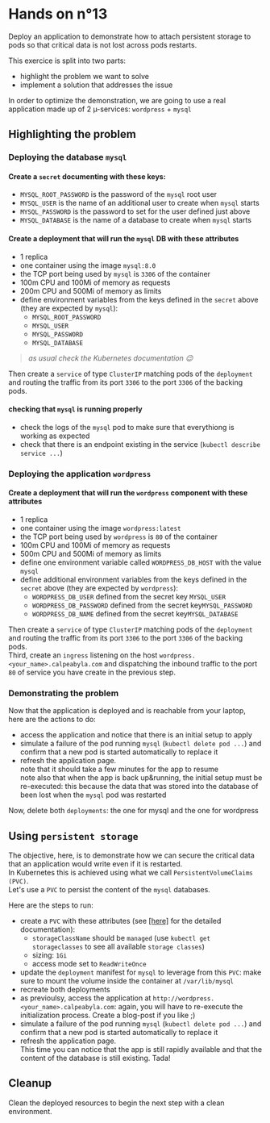 # Hands on n°13

Deploy an application to demonstrate how to attach persistent storage to pods so that critical data is not lost across pods restarts.  

This exercice is split into two parts:

- highlight the problem we want to solve
- implement a solution that addresses the issue

In order to optimize the demonstration, we are going to use a real application made up of 2 µ-services: `wordpress` + `mysql`

## Highlighting the problem

### Deploying the database `mysql`

#### Create a `secret` documenting with these keys:

- `MYSQL_ROOT_PASSWORD` is the password of the `mysql` root user
- `MYSQL_USER` is the name of an additional user to create when `mysql` starts
- `MYSQL_PASSWORD` is the password to set for the user defined just above
- `MYSQL_DATABASE` is the name of a database to create when `mysql` starts

#### Create a deployment that will run the `mysql` DB with these attributes

- 1 replica
- one container using the image `mysql:8.0`
- the TCP port being used by `mysql` is `3306` of the container
- 100m CPU and 100Mi of memory as requests
- 200m CPU and 500Mi of memory as limits
- define environment variables from the keys defined in the `secret` above (they are expected by `mysql`):
  - `MYSQL_ROOT_PASSWORD`
  - `MYSQL_USER`
  - `MYSQL_PASSWORD`
  - `MYSQL_DATABASE`

> *as usual check the Kubernetes documentation 😉*

Then create a `service` of type `ClusterIP` matching pods of the `deployment` and routing the traffic from its port `3306` to the port `3306` of the backing pods.  

#### checking that `mysql` is running properly

- check the logs of the `mysql` pod to make sure that everythiong is working as expected
- check that there is an endpoint existing in the service (`kubectl describe service ...`)

### Deploying the application `wordpress`

#### Create a deployment that will run the `wordpress` component with these attributes

- 1 replica
- one container using the image `wordpress:latest`
- the TCP port being used by `wordpress` is `80` of the container
- 100m CPU and 100Mi of memory as requests
- 500m CPU and 500Mi of memory as limits
- define one environment variable called `WORDPRESS_DB_HOST` with the value `mysql`
- define additional environment variables from the keys defined in the `secret` above (they are expected by `wordpress`):
  - `WORDPRESS_DB_USER` defined from the secret key `MYSQL_USER`
  - `WORDPRESS_DB_PASSWORD` defined from the secret key`MYSQL_PASSWORD`
  - `WORDPRESS_DB_NAME` defined from the secret key`MYSQL_DATABASE`

Then create a `service` of type `ClusterIP` matching pods of the `deployment` and routing the traffic from its port `3306` to the port `3306` of the backing pods.  
Third, create an `ingress` listening on the host `wordpress.<your_name>.calpeabyla.com` and dispatching the inbound traffic to the port `80` of service you have create in the previous step.

### Demonstrating the problem

Now that the application is deployed and is reachable from your laptop, here are the actions to do:

- access the application and notice that there is an initial setup to apply
- simulate a failure of the pod running `mysql` (`kubectl delete pod ...`) and confirm that a new pod is started automatically to replace it
- refresh the application page.  
  note that it should take a few minutes for the app to resume  
  note also that when the app is back up&running, the initial setup must be re-executed: this because the data that was stored into the database of been lost when the `mysql` pod was restarted

Now, delete both `deployments`: the one for mysql and the one for wordpress

## Using `persistent storage`

The objective, here, is to demonstrate how we can secure the critical data that an application would write even if it is restarted.  
In Kubernetes this is achieved using what we call `PersistentVolumeClaims (PVC)`.  
Let's use a `PVC` to persist the content of the `mysql` databases.

Here are the steps to run:  

- create a `PVC` with these attributes (see [[here]](https://kubernetes.io/docs/concepts/storage/persistent-volumes) for the detailed documentation):
  - `storageClassName` should be `managed` (use `kubectl get storageclasses` to see all available `storage classes`)
  - sizing: `1Gi`
  - access mode set to `ReadWriteOnce`
- update the `deployment` manifest for `mysql` to leverage from this `PVC`: make sure to mount the volume inside the container at `/var/lib/mysql`
- recreate both deployments
- as previoulsy, access the application at `http://wordpress.<your_name>.calpeabyla.com`: again, you will have to re-execute the initialization process. Create a blog-post if you like ;)
- simulate a failure of the pod running `mysql` (`kubectl delete pod ...`) and confirm that a new pod is started automatically to replace it
- refresh the application page.  
  This time you can notice that the app is still rapidly available and that the content of the database is still existing.
  Tada!

## Cleanup

Clean the deployed resources to begin the next step with a clean environment.
